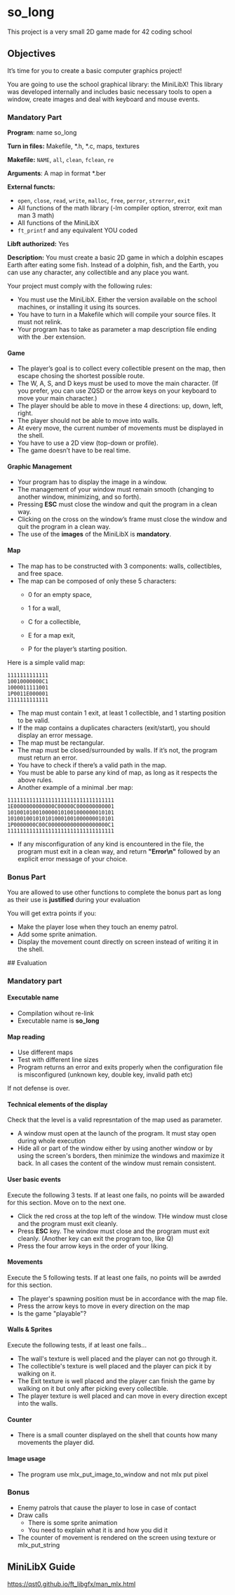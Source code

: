 # so_long
This project is a very small 2D game made for 42 coding school

## Objectives

It’s time for you to create a basic computer graphics project!

You are going to use the school graphical library: the MiniLibX! 
This library was developed internally and includes basic necessary tools to open a window, create images
and deal with keyboard and mouse events.

### Mandatory Part

**Program**: name so_long

**Turn in files:** Makefile, *.h, *.c, maps, textures

**Makefile:** `NAME`, `all`, `clean`, `fclean`, `re`

**Arguments**: A map in format *.ber

**External functs:** 

- `open`, `close`, `read`, `write`, `malloc`, `free`, `perror`, `strerror`, `exit`
- All functions of the math library (-lm compiler option,
strerror, exit
man man 3 math)
- All functions of the MiniLibX
- `ft_printf` and any equivalent YOU coded

**Libft authorized:** Yes

**Description:** You must create a basic 2D game in which a dolphin escapes Earth after eating some fish. Instead of a dolphin, fish, and the Earth, you can use any
character, any collectible and any place you want.

Your project must comply with the following rules:
- You must use the MiniLibX. Either the version available on the school machines,
or installing it using its sources.
- You have to turn in a Makefile which will compile your source files. It must not
relink.
- Your program has to take as parameter a map description file ending with the .ber
extension.

#### Game
- The player’s goal is to collect every collectible present on the map, then escape
chosing the shortest possible route.
- The W, A, S, and D keys must be used to move the main character. (If you prefer, you can use ZQSD or the arrow keys on your keyboard to
move your main character.)
- The player should be able to move in these 4 directions: up, down, left, right.
- The player should not be able to move into walls.
- At every move, the current number of movements must be displayed in the shell.
- You have to use a 2D view (top-down or profile).
- The game doesn’t have to be real time.

#### Graphic Management
- Your program has to display the image in a window.
- The management of your window must remain smooth (changing to another window, minimizing, and so forth).
- Pressing **ESC** must close the window and quit the program in a clean way.
- Clicking on the cross on the window’s frame must close the window and quit the
program in a clean way.
- The use of the **images** of the MiniLibX is **mandatory**.

#### Map
- The map has to be constructed with 3 components: walls, collectibles, and free
space.
- The map can be composed of only these 5 characters:
  - 0 for an empty space,

  - 1 for a wall,

  - C for a collectible,

  - E for a map exit,

  - P for the player’s starting position.

Here is a simple valid map:
```
1111111111111
10010000000C1
1000011111001
1P0011E000001
1111111111111
````

- The map must contain 1 exit, at least 1 collectible, and 1 starting position to
be valid.
- If the map contains a duplicates characters (exit/start), you should
display an error message.
- The map must be rectangular.
- The map must be closed/surrounded by walls. If it’s not, the program must return
an error.
- You have to check if there’s a valid path in the map.
- You must be able to parse any kind of map, as long as it respects the above rules.
- Another example of a minimal .ber map:
```
1111111111111111111111111111111111
1E0000000000000C00000C000000000001
1010010100100000101001000000010101
1010010010101010001001000000010101
1P0000000C00C0000000000000000000C1
1111111111111111111111111111111111
```

- If any misconfiguration of any kind is encountered in the file, the program must
exit in a clean way, and return **"Error\n"** followed by an explicit error message of
your choice.

### Bonus Part
You are allowed to use other functions to complete the bonus part as long as their
use is **justified** during your evaluation

You will get extra points if you:
- Make the player lose when they touch an enemy patrol.
- Add some sprite animation.
- Display the movement count directly on screen instead of writing it in the shell.

## Evaluation

### Mandatory part

#### Executable name
- Compilation wihout re-link
- Executable name is **so_long**

#### Map reading
- Use different maps
- Test with different line sizes
- Program returns an error and exits properly when the configuration file is misconfigured (unknown key, double key, invalid path etc)

If not defense is over.

#### Technical elements of the display

Check that the level is a valid represntation of the map used as parameter.
- A window must open at the launch of the program. It must stay open during whole execution
- Hide all or part of the window either by using another window or by using the screen's borders, then minimize the windows and maximize it back. In all cases the content of the window must remain consistent.

#### User basic events

Execute the following 3 tests. If at least one fails, no points will be awarded for this section. Move on to the next one.

- Click the red cross at the top left of the window. THe window must close and the program must exit cleanly.
- Press **ESC** key. The window must close and the program must exit cleanly. (Another key can exit the program too, like Q)
- Press the four arrow keys in the order of your liking.

#### Movements

Execute the 5 following tests. If at least one fails, no points will be awrded for this section.
- The player's spawning position must be in accordance with the map file.
- Press the arrow keys to move in every direction on the map
- Is the game "playable"?

#### Walls & Sprites

Execute the following tests, if at least one fails...

- The wall's texture is well placed and the player can not go through it.
- The collectible's texture is well placed and the player can pick it by walking on it.
- The Exit texture is well placed and the player can finish the game by walking on it but only after picking every collectible.
- The player texture is well placed and can move in every direction except into the walls.

#### Counter
- There is a small counter displayed on the shell that counts how many movements the player did.

#### Image usage
- The program use mlx\_put\_image\_to\_window and not mlx put pixel

### Bonus
- Enemy patrols that cause the player to lose in case of contact
- Draw calls
  - There is some sprite animation
  - You need to explain what it is and how you did it
- The counter of movement is rendered on the screen using texture or mlx_put_string

## MiniLibX Guide
https://qst0.github.io/ft_libgfx/man_mlx.html
